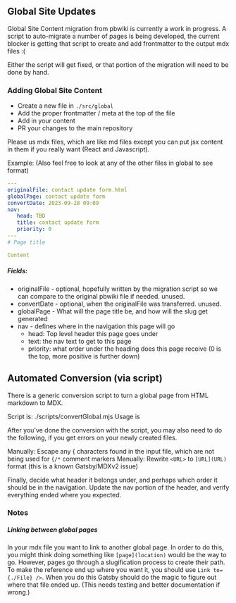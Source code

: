 ## Global Site Updates

Global Site Content migration from pbwiki is currently a work in progress. A script to auto-migrate a number of pages is being developed, the current blocker is getting that script to create and add frontmatter to the output mdx files :(

Either the script will get fixed, or that portion of the migration will need to be done by hand.

### Adding Global Site Content

-  Create a new file in `./src/global`
-  Add the proper frontmatter / meta at the top of the file
-  Add in your content
-  PR your changes to the main repository

Please us mdx files, which are like md files except you can put jsx content in them if you really want (React and Javascript).

Example:
(Also feel free to look at any of the other files in global to see format)

```yaml
---
originalFile: contact update form.html
globalPage: contact update form
convertDate: 2023-09-28 09:09
nav:
   head: TBD
   title: contact update form
   priority: 0
---
# Page title

Content
```

##### Fields:

-  originalFile - optional, hopefully written by the migration script so we can compare to the original pbwiki file if needed. unused.
-  convertDate - optional, when the originalFile was transferred. unused.
-  globalPage - What will the page title be, and how will the slug get generated
-  nav - defines where in the navigation this page will go
   -  head: Top level header this page goes under
   -  text: the nav text to get to this page
   -  priority: what order under the heading does this page receive (0 is the top, more positive is further down)

## Automated Conversion (via script)

There is a generic conversion script to turn a global page from HTML markdown to MDX.

Script is: ./scripts/convertGlobal.mjs
Usage is

After you've done the conversion with the script, you may also need to do the following, if you get errors on your newly created files.

Manually: Escape any { characters found in the input file, which are not being used for `{/*` comment markers
Manually: Rewrite `<URL>` to `[URL](URL)` format (this is a known Gatsby/MDXv2 issue)

Finally, decide what header it belongs under, and perhaps which order it should be in the navigation.
Update the nav portion of the header, and verify everything ended where you expected.

### Notes

##### Linking between global pages

In your mdx file you want to link to another global page. In order to do this, you might think doing something like `[page](location)` would be the way to go. However, pages go through a slugification process to create their path. To make the reference end up where you want it, you should use `Link to={./File} />`. When you do this Gatsby should do the magic to figure out where that file ended up. (This needs testing and better documentation if wrong.)
